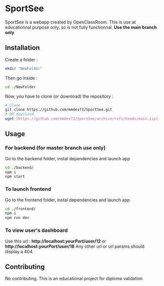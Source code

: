# SportSee

SportSee is a webapp created by OpenClassRoom. This is use at educationnal purpose only, so is not fully functionnal.
**Use the main branch only**

## Installation
Create a folder :
```bash
mkdir "NewFolder"
```
Then go inside :
```bash
cd ./NewFolder
```
Now, you have to clone (or download) the repository :
```bash
# Clone
git clone https://github.com/mmdev73/SportSee.git
# OR download
wget [https://github.com/mmdev73/SportSee/archive/refs/heads/main.zip](https://github.com/mmdev73/SportSee/archive/refs/heads/main.zip)
```
## Usage
### For backend (for master branch use only)
Go to the backend folder, instal dependencies and launch app
```bash
cd ./backend/
npm i
npm start
```
### To launch frontend
Go to the frontend folder, instal dependencies and launch app
```bash
cd ./frontend/
npm i
npm run dev
```
### To view user's dashboard
Use this url  : **http://localhost:***yourPort***/user/12** or **http://localhost:***yourPort***/user/18**
Any other url or url params should display a 404.
## Contributing

No contributing. This is an educational project for diploma validation
